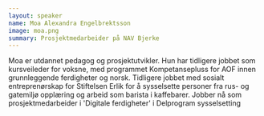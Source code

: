```yaml
---
layout: speaker
name: Moa Alexandra Engelbrektsson
image: moa.png
summary: Prosjektmedarbeider på NAV Bjerke
---
```

Moa er utdannet pedagog og prosjektutvikler. Hun har tidligere jobbet som kursveileder for voksne, med programmet Kompetansepluss for AOF innen grunnleggende ferdigheter og norsk. Tidligere jobbet med sosialt entreprenørskap for Stiftelsen Erlik for å sysselsette personer fra rus- og gatemiljø opplæring og arbeid som barista i kaffebarer. Jobber nå som prosjektmedarbeider i 'Digitale ferdigheter' i Delprogram sysselsetting
